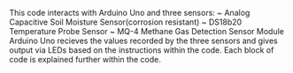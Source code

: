 This code interacts with Arduino Uno and three sensors:
~ Analog Capacitive Soil Moisture Sensor(corrosion resistant)
~ DS18b20 Temperature Probe Sensor
~ MQ-4 Methane Gas Detection Sensor Module
Arduino Uno recieves the values recorded by the three sensors and gives output via LEDs based on the instructions within the code.
Each block of code is explained further within the code.

